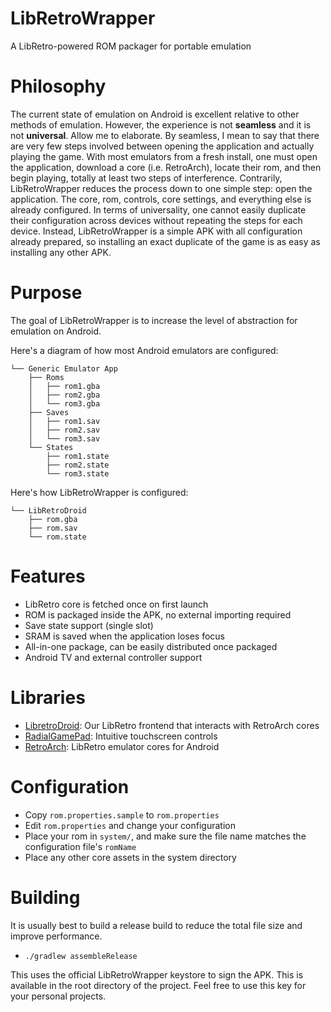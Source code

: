 # LibRetroWrapper
A LibRetro-powered ROM packager for portable emulation

# Philosophy
The current state of emulation on Android is excellent relative to other methods of emulation. However, the experience is not **seamless** and it is not **universal**. Allow me to elaborate. By seamless, I mean to say that there are very few steps involved between opening the application and actually playing the game. With most emulators from a fresh install, one must open the application, download a core (i.e. RetroArch), locate their rom, and then begin playing, totally at least two steps of interference. Contrarily, LibRetroWrapper reduces the process down to one simple step: open the application. The core, rom, controls, core settings, and everything else is already configured. In terms of universality, one cannot easily duplicate their configuration across devices without repeating the steps for each device. Instead, LibRetroWrapper is a simple APK with all configuration already prepared, so installing an exact duplicate of the game is as easy as installing any other APK.

# Purpose
The goal of LibRetroWrapper is to increase the level of abstraction for emulation on Android.

Here's a diagram of how most Android emulators are configured:

```
└── Generic Emulator App
    ├── Roms
    │   ├── rom1.gba
    │   ├── rom2.gba
    │   └── rom3.gba
    ├── Saves
    │   ├── rom1.sav
    │   ├── rom2.sav
    │   └── rom3.sav
    └── States
        ├── rom1.state
        ├── rom2.state
        └── rom3.state
```

Here's how LibRetroWrapper is configured:

```
└── LibRetroDroid
    ├── rom.gba
    ├── rom.sav
    └── rom.state
```

# Features
- LibRetro core is fetched once on first launch
- ROM is packaged inside the APK, no external importing required
- Save state support (single slot)
- SRAM is saved when the application loses focus
- All-in-one package, can be easily distributed once packaged
- Android TV and external controller support

# Libraries
- [LibretroDroid](https://github.com/Swordfish90/LibretroDroid): Our LibRetro frontend that interacts with RetroArch cores
- [RadialGamePad](https://github.com/Swordfish90/RadialGamePad): Intuitive touchscreen controls
- [RetroArch](http://buildbot.libretro.com/nightly/): LibRetro emulator cores for Android

# Configuration
- Copy `rom.properties.sample` to `rom.properties`
- Edit `rom.properties` and change your configuration
- Place your rom in `system/`, and make sure the file name matches the configuration file's `romName`
- Place any other core assets in the system directory

# Building
It is usually best to build a release build to reduce the total file size and improve performance.
- `./gradlew assembleRelease`

This uses the official LibRetroWrapper keystore to sign the APK. This is available in the root directory of the project. Feel free to use this key for your personal projects.
